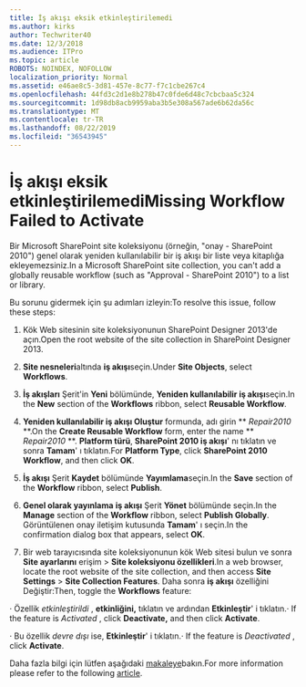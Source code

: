 ```yaml
---
title: İş akışı eksik etkinleştirilemedi
ms.author: kirks
author: Techwriter40
ms.date: 12/3/2018
ms.audience: ITPro
ms.topic: article
ROBOTS: NOINDEX, NOFOLLOW
localization_priority: Normal
ms.assetid: e46ae8c5-3d81-457e-8c77-f7c1cbe267c4
ms.openlocfilehash: 44fd3c2d1e8b278b47c0fde6d48c7cbcbaa5c324
ms.sourcegitcommit: 1d98db8acb9959aba3b5e308a567ade6b62da56c
ms.translationtype: MT
ms.contentlocale: tr-TR
ms.lasthandoff: 08/22/2019
ms.locfileid: "36543945"
---
```

# <a name="missing-workflow-failed-to-activate"></a><span data-ttu-id="1da88-102">İş akışı eksik etkinleştirilemedi</span><span class="sxs-lookup"><span data-stu-id="1da88-102">Missing Workflow Failed to Activate</span></span>

<span data-ttu-id="1da88-103">Bir Microsoft SharePoint site koleksiyonu (örneğin, "onay - SharePoint 2010") genel olarak yeniden kullanılabilir bir iş akışı bir liste veya kitaplığa ekleyemezsiniz.</span><span class="sxs-lookup"><span data-stu-id="1da88-103">In a Microsoft SharePoint site collection, you can't add a globally reusable workflow (such as "Approval - SharePoint 2010") to a list or library.</span></span>
  
<span data-ttu-id="1da88-104">Bu sorunu gidermek için şu adımları izleyin:</span><span class="sxs-lookup"><span data-stu-id="1da88-104">To resolve this issue, follow these steps:</span></span> 
  
1. <span data-ttu-id="1da88-105">Kök Web sitesinin site koleksiyonunun SharePoint Designer 2013'de açın.</span><span class="sxs-lookup"><span data-stu-id="1da88-105">Open the root website of the site collection in SharePoint Designer 2013.</span></span>
  
2. <span data-ttu-id="1da88-106">**Site nesneleri**altında **iş akışı**seçin.</span><span class="sxs-lookup"><span data-stu-id="1da88-106">Under **Site Objects**, select **Workflows**.</span></span> 
  
3. <span data-ttu-id="1da88-107">**İş akışları** Şerit'in **Yeni** bölümünde, **Yeniden kullanılabilir iş akışı**seçin.</span><span class="sxs-lookup"><span data-stu-id="1da88-107">In the **New** section of the **Workflows** ribbon, select **Reusable Workflow**.</span></span> 
  
4. <span data-ttu-id="1da88-108">**Yeniden kullanılabilir iş akışı Oluştur** formunda, adı girin \*\* *Repair2010* \*\*.</span><span class="sxs-lookup"><span data-stu-id="1da88-108">On the **Create Reusable Workflow** form, enter the name \*\* *Repair2010* \*\*.</span></span> <span data-ttu-id="1da88-109">**Platform türü**, **SharePoint 2010 iş akışı**' nı tıklatın ve sonra **Tamam**' ı tıklatın.</span><span class="sxs-lookup"><span data-stu-id="1da88-109">For **Platform Type**, click **SharePoint 2010 Workflow**, and then click **OK**.</span></span> 
  
1. <span data-ttu-id="1da88-110">**İş akışı** Şerit **Kaydet** bölümünde **Yayımlama**seçin.</span><span class="sxs-lookup"><span data-stu-id="1da88-110">In the **Save** section of the **Workflow** ribbon, select **Publish**.</span></span> 
  
2. <span data-ttu-id="1da88-111">**Genel olarak yayınlama** **iş akışı** Şerit **Yönet** bölümünde seçin.</span><span class="sxs-lookup"><span data-stu-id="1da88-111">In the **Manage** section of the **Workflow** ribbon, select **Publish Globally**.</span></span> <span data-ttu-id="1da88-112">Görüntülenen onay iletişim kutusunda **Tamam**' ı seçin.</span><span class="sxs-lookup"><span data-stu-id="1da88-112">In the confirmation dialog box that appears, select **OK**.</span></span> 
  
3. <span data-ttu-id="1da88-113">Bir web tarayıcısında site koleksiyonunun kök Web sitesi bulun ve sonra **Site ayarlarını** erişim \> **Site koleksiyonu özellikleri**.</span><span class="sxs-lookup"><span data-stu-id="1da88-113">In a web browser, locate the root website of the site collection, and then access **Site Settings** \> **Site Collection Features**.</span></span> <span data-ttu-id="1da88-114">Daha sonra **iş akışı** özelliğini Değiştir:</span><span class="sxs-lookup"><span data-stu-id="1da88-114">Then, toggle the **Workflows** feature:</span></span> 
  
<span data-ttu-id="1da88-115">· Özellik *etkinleştirildi* , **etkinliğini,** tıklatın ve ardından **Etkinleştir**' i tıklatın.</span><span class="sxs-lookup"><span data-stu-id="1da88-115">· If the feature is  *Activated*  , click **Deactivate,** and then click **Activate**.</span></span> 
  
<span data-ttu-id="1da88-116">· Bu özellik *devre dışı* ise, **Etkinleştir**' i tıklatın.</span><span class="sxs-lookup"><span data-stu-id="1da88-116">· If the feature is  *Deactivated*  , click **Activate**.</span></span> 
  
<span data-ttu-id="1da88-117">Daha fazla bilgi için lütfen aşağıdaki [makaleye](https://go.microsoft.com/fwlink/?linkid=2047770&amp;clcid=0x409)bakın.</span><span class="sxs-lookup"><span data-stu-id="1da88-117">For more information please refer to the following [article](https://go.microsoft.com/fwlink/?linkid=2047770&amp;clcid=0x409).</span></span>
  

